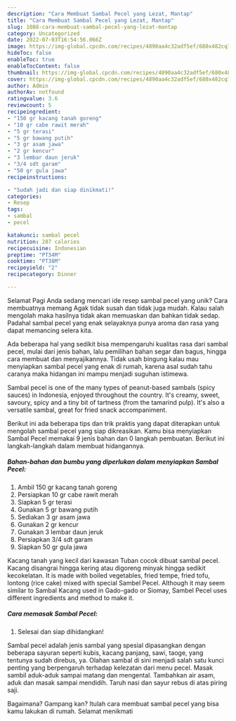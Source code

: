 ```yaml
---
description: "Cara Membuat Sambal Pecel yang Lezat, Mantap"
title: "Cara Membuat Sambal Pecel yang Lezat, Mantap"
slug: 1088-cara-membuat-sambal-pecel-yang-lezat-mantap
category: Uncategorized
date: 2022-07-03T16:54:56.066Z
image: https://img-global.cpcdn.com/recipes/4890aa4c32adf5ef/680x482cq70/sambal-pecel-foto-resep-utama.jpg
hideToc: false
enableToc: true
enableTocContent: false
thumbnail: https://img-global.cpcdn.com/recipes/4890aa4c32adf5ef/680x482cq70/sambal-pecel-foto-resep-utama.jpg
cover: https://img-global.cpcdn.com/recipes/4890aa4c32adf5ef/680x482cq70/sambal-pecel-foto-resep-utama.jpg
author: Admin
authorAv: notfound
ratingvalue: 3.6
reviewcount: 5
recipeingredient:
- "150 gr kacang tanah goreng"
- "10 gr cabe rawit merah"
- "5 gr terasi"
- "5 gr bawang putih"
- "3 gr asam jawa"
- "2 gr kencur"
- "3 lembar daun jeruk"
- "3/4 sdt garam"
- "50 gr gula jawa"
recipeinstructions:

- "Sudah jadi dan siap dinikmati!"
categories:
- Resep
tags:
- sambal
- pecel

katakunci: sambal pecel 
nutrition: 287 calories
recipecuisine: Indonesian
preptime: "PT34M"
cooktime: "PT38M"
recipeyield: "2"
recipecategory: Dinner

---
```



Selamat Pagi Anda sedang mencari ide resep sambal pecel yang unik? Cara membuatnya memang Agak tidak susah dan tidak juga mudah. Kalau salah mengolah maka hasilnya tidak akan memuaskan dan bahkan tidak sedap. Padahal sambal pecel yang enak selayaknya punya aroma dan rasa yang dapat memancing selera kita.


Ada beberapa hal yang sedikit bisa mempengaruhi kualitas rasa dari sambal pecel, mulai dari jenis bahan, lalu pemilihan bahan segar dan bagus, hingga cara membuat dan menyajikannya. Tidak usah bingung kalau mau menyiapkan sambal pecel yang enak di rumah, karena asal sudah tahu caranya maka hidangan ini mampu menjadi suguhan istimewa.

Sambal pecel is one of the many types of peanut-based sambals (spicy sauces) in Indonesia, enjoyed throughout the country. It&#39;s creamy, sweet, savoury, spicy and a tiny bit of tartness (from the tamarind pulp). It&#39;s also a versatile sambal, great for fried snack accompaniment.


Berikut ini ada beberapa tips dan trik praktis yang dapat diterapkan untuk mengolah sambal pecel yang siap dikreasikan. Kamu bisa menyiapkan Sambal Pecel memakai 9 jenis bahan dan 0 langkah pembuatan. Berikut ini langkah-langkah dalam membuat hidangannya.

<!--inarticleads1-->

##### Bahan-bahan dan bumbu yang diperlukan dalam menyiapkan Sambal Pecel:

1. Ambil 150 gr kacang tanah goreng
1. Persiapkan 10 gr cabe rawit merah
1. Siapkan 5 gr terasi
1. Gunakan 5 gr bawang putih
1. Sediakan 3 gr asam jawa
1. Gunakan 2 gr kencur
1. Gunakan 3 lembar daun jeruk
1. Persiapkan 3/4 sdt garam
1. Siapkan 50 gr gula jawa


Kacang tanah yang kecil dari kawasan Tuban cocok dibuat sambal pecel. Kacang disangrai hingga kering atau digoreng minyak hingga sedikit kecokelatan. It is made with boiled vegetables, fried tempe, fried tofu, lontong (rice cake) mixed with special Sambel Pecel. Although it may seem similar to Sambal Kacang used in Gado-gado or Siomay, Sambel Pecel uses different ingredients and method to make it. 

<!--inarticleads2-->

##### Cara memasak Sambal Pecel:


1. Selesai dan siap dihidangkan!

Sambal pecel adalah jenis sambal yang spesial dipasangkan dengan beberapa sayuran seperti kubis, kacang panjang, sawi, taoge, yang tentunya sudah direbus, ya. Olahan sambal di sini menjadi salah satu kunci penting yang berpengaruh terhadap kelezatan dari menu pecel. Masak sambil aduk-aduk sampai matang dan mengental. Tambahkan air asam, aduk dan masak sampai mendidih. Taruh nasi dan sayur rebus di atas piring saji. 

Bagaimana? Gampang kan? Itulah cara membuat sambal pecel yang bisa kamu lakukan di rumah. Selamat menikmati
